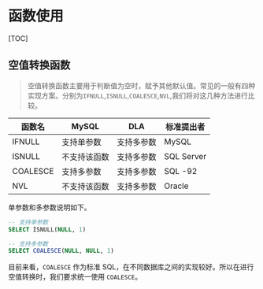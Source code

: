 # 函数使用

[TOC]

## 空值转换函数
> 空值转换函数主要用于判断值为空时，赋予其他默认值。常见的一般有四种实现方案。分别为`IFNULL`,`ISNULL`,`COALESCE`,`NVL`,我们将对这几种方法进行比较。

| 函数名   | MySQL        | DLA        | 标准提出者 |
| -------- | ------------ | ---------- | ---------- |
| IFNULL   | 支持单参数   | 支持多参数 | MySQL      |
| ISNULL   | 不支持该函数 | 支持多参数 | SQL Server |
| COALESCE | 支持多参数   | 支持多参数 | SQL -92    |
| NVL      | 不支持该函数 | 支持多参数 | Oracle     |

单参数和多参数说明如下。
```Sql
-- 支持单参数
SELECT ISNULL(NULL, 1)

-- 支持多参数
SELECT COALESCE(NULL, NULL, 1)
```

目前来看，`COALESCE` 作为标准 SQL，在不同数据库之间的实现较好。所以在进行空值转换时，我们要求统一使用 `COALESCE`。